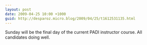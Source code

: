 ```yaml
---
layout: post
date: 2009-04-25 10:00 +1000
guid: http://desparoz.micro.blog/2009/04/25/t1612531135.html
---
```

Sunday will be the final day of the current PADI instructor course.  All candidates doing well.
